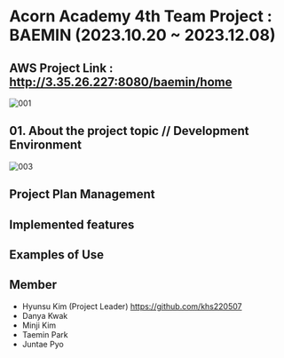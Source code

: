 # Acorn Academy 4th Team Project : BAEMIN (2023.10.20 ~ 2023.12.08)

## AWS Project Link : http://3.35.26.227:8080/baemin/home

![001](https://github.com/khs220507/Acorn-Baemin/assets/129834692/0ea4742e-129c-4af8-8b52-2f1fa67a0349)

## 01. About the project topic // Development Environment

![003](https://github.com/khs220507/Acorn-Baemin/assets/129834692/fa7ee03f-9b7b-4419-93f8-a912cd978684)

## Project Plan Management

## Implemented features

## Examples of Use

## Member
- Hyunsu Kim (Project Leader) https://github.com/khs220507
- Danya Kwak
- Minji Kim
- Taemin Park
- Juntae Pyo

